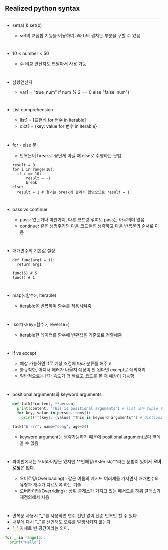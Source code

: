 ## Realized python syntax

---

- set(a) & set(b)

  - set의 교집합 기능을 이용하여 a와 b의 겹치는 부분을 구할 수 있음

  #

- 10 < number < 50

  - 수 비교 연산자도 연달아서 사용 가능

  #

- 삼항연산자

  - var1 = "true_num" if num % 2 == 0 else "false_num")

  #

- List comprehension

  - list1 = [표현식 for 변수 in iterable]
  - dict1 = {key: value for 변수 in iterable}

  #

- for - else 문

  - 반복문이 break로 끝난게 아닐 때 else로 수행하는 문법

  ```
  result = 0
  for i in range(10):
  	if i == 10:
  		result = -1
  		break
  else:
  	result = 1 # 결과는 break에 걸리지 않았으므로 result = 1
  ```

  #

- pass vs continue

  - pass: 없는거나 마찬가지, 다른 코드랑 섞여도 pass는 아무의미 없음
  - continue: 같은 생명주기의 다음 코드들은 생략하고 다음 반복문의 순서로 이동

  #

- 매개변수의 기본값 설정

  ```
  def func(arg1 = 1):
    return arg1

  func(5) # 5
  func() # 1
  ```

  #

- map(<함수>, iterable)

  - iterable을 반복하며 함수를 적용시켜줌

  #

- <iterable>.sort(<key=함수>, reverse=<boolean>)

  - iterable한 데이터를 함수에 반환값을 기준으로 정렬해줌

  #

- if vs except

  - 예상 가능하면 if로 예상 조건에 따라 분류를 해주고
  - 불규칙한, 어디서 에러가 나올지 예상이 안 된다면 except로 예외처리
  - 일반적으로는 if가 속도가 더 빠르고 코드를 볼 때 예상이 가능함

  #

- positional arguments와 keyword arguments

  ```python
  def talk(*content, **person)
    print(content, "This is positional arguments") # list 또는 tuple 형태로 반환
    for key, value in person.items():
      print(f"{key}: {value} "This is keyword arguments"") # dictionary 형태로 반환

  talk("brrrr", name="song", age=24)
  ```

  - keyword argument는 생략가능하기 때문에 positional argument보다 앞에 올 수 없음

  #

- 파이썬에서는 오버라이팅은 있지만 **언패킹(Asterisk)**라는 문법이 있어서 **오버로딩**은 없다.
  - 오버로딩(Overloading) : 같은 이름의 메서드 여러개를 가지면서 매개변수의 유형과 개수가 다르도록 하는 기술
  - 오버라이딩(Overriding) : 상위 클래스가 가지고 있는 메서드를 하위 클래스가 재정의해서 사용

#

- 반복문 사용시 "**\_**"를 사용하면 변수 선언 없이 단순 반복만 할 수 있다.
- 내부에 다시 "**\_**"를 선언해도 오류를 발생시키지 않는다.
- "**\_**" 자체로 빈 공간이라는 의미.

```python
for _ in range(5):
  print("Hello")
```
